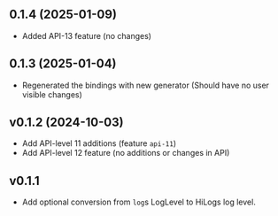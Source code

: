## 0.1.4 (2025-01-09)

- Added API-13 feature (no changes)

## 0.1.3 (2025-01-04)

- Regenerated the bindings with new generator (Should have no user visible changes)

## v0.1.2 (2024-10-03)

- Add API-level 11 additions (feature `api-11`)
- Add API-level 12 feature (no additions or changes in API)

## v0.1.1 

- Add optional conversion from `log`s LogLevel to HiLogs log level.

